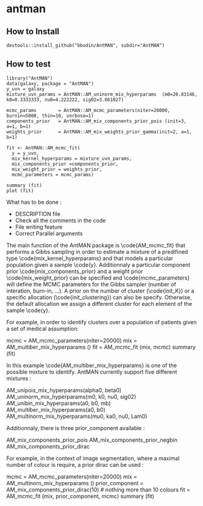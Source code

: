 # antman

## How to Install 

```
devtools::install_github("bbodin/AntMAN", subdir="AntMAN")
```

## How to test

```
library("AntMAN")
data(galaxy, package = "AntMAN")
y_uvn = galaxy
mixture_uvn_params = AntMAN::AM_uninorm_mix_hyperparams  (m0=20.83146, k0=0.3333333, nu0=4.222222, sig02=3.661027)

mcmc_params        = AntMAN::AM_mcmc_parameters(niter=20000, burnin=5000, thin=10, verbose=1)
components_prior   = AntMAN::AM_mix_components_prior_pois (init=3,  a=1, b=1) 
weights_prior      = AntMAN::AM_mix_weights_prior_gamma(init=2, a=1, b=1)

fit <- AntMAN::AM_mcmc_fit(
  y = y_uvn,
  mix_kernel_hyperparams = mixture_uvn_params,
  mix_components_prior =components_prior,
  mix_weight_prior = weights_prior,
  mcmc_parameters = mcmc_params)

summary (fit)
plot (fit)
```




What has to be done : 
  - DESCRIPTION file 
  - Check all the comments in the code
  - File writing feature
  - Correct Parallel arguments
  


The main function of the AntMAN package is \code{AM_mcmc_fit} that performs a Gibbs sampling in order to estimate a mixture of a predifined type \code{mix_kernel_hyperparams} and that models a particular population given a sample \code{y}.
Additionnaly a particular component prior \code{mix_components_prior} and a weight prior \code{mix_weight_prior} can be specified and \code{mcmc_parameters} will define the MCMC parameters for the Gibbs sampler (number of interation, burn-in, ...).
A prior on the number of cluster (\code{init_K}) or a specific allocation (\code{init_clustering}) can also be specify. Otherwise, the default allocation we assign a different cluster for each element of the sample \code{y}. 

For example, in order to identify clusters over a population of patients given a set of medical assumption:

mcmc = AM_mcmc_parameters(niter=20000)
mix  = AM_multiber_mix_hyperparams ()
fit = AM_mcmc_fit (mix, mcmc)
summary (fit)

In this example \code{AM_multiber_mix_hyperparams} is one of the possible mixture to identify. AntMAN currently support five different mixtures :

AM_unipois_mix_hyperparams(alpha0, beta0) 
AM_uninorm_mix_hyperparams(m0, k0, nu0, sig02) 
AM_unibin_mix_hyperparams(a0, b0, mb) 
AM_multiber_mix_hyperparams(a0, b0) 
AM_multinorm_mix_hyperparams(mu0, ka0, nu0, Lam0) 

Additionnaly, there is three prior_component available :

AM_mix_components_prior_pois
AM_mix_components_prior_negbin
AM_mix_components_prior_dirac

For example, in the context of image segmentation, where a maximal number of colour is require, a prior dirac can be used :

mcmc = AM_mcmc_parameters(niter=20000)
mix  = AM_multinorn_mix_hyperparams ()
prior_component = AM_mix_components_prior_dirac(10) # nothing more than 10 colours
fit = AM_mcmc_fit (mix, prior_component, mcmc)
summary (fit)
